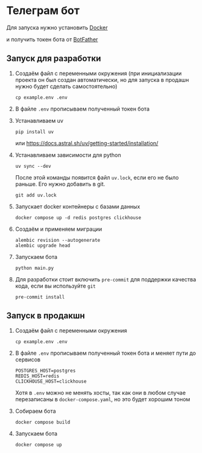 # Телеграм бот

Для запуска нужно установить [Docker](https://www.docker.com/)

и получить токен бота от [BotFather](https://core.telegram.org/bots/tutorial#obtain-your-bot-token)

## Запуск для разработки

1. Создаём файл с переменными окружения
   (при инициализации проекта он был создан автоматически,
   но для запуска в продашн нужно будет сделать самостоятельно)
   ```shell
   cp example.env .env
   ```

2. В файле `.env` прописываем полученный токен бота

3. Устанавливаем uv
   ```shell
   pip install uv
   ```

   или https://docs.astral.sh/uv/getting-started/installation/

4. Устанавливаем зависимости для python
   ```shell
   uv sync --dev
   ```
   После этой команды появится файл `uv.lock`, если его не было раньше. Его нужно добавить в git.
   ```shell
   git add uv.lock
   ```

5. Запускает docker контейнеры с базами данных

   ```shell
   docker compose up -d redis postgres clickhouse
   ```

6. Создаём и применяем миграции
   ```shell
   alembic revision --autogenerate
   alembic upgrade head
   ```

7. Запускаем бота
   ```shell
   python main.py
   ```

8. Для разработки стоит включить `pre-commit` для поддержки качества кода, если вы используйте `git`
   ```shell
   pre-commit install
   ```

## Запуск в продакшн

1. Создаём файл с переменными окружения
   ```shell
   cp example.env .env
   ```

2. В файле `.env` прописываем полученный токен бота и меняет пути до сервисов

   ```dotenv
   POSTGRES_HOST=postgres
   REDIS_HOST=redis
   CLICKHOUSE_HOST=clickhouse
   ```

   Хотя в `.env` можно не менять хосты,
   так как они в любом случае перезаписаны в `docker-compose.yaml`,
   но это будет хорошим тоном

3. Собираем бота
   ```shell
   docker compose build
   ```

4. Запускаем бота

   ```shell
   docker compose up
   ```
